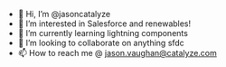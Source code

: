 - 👋 Hi, I’m @jasoncatalyze
- 👀 I’m interested in Salesforce and renewables!
- 🌱 I’m currently learning lightning components
- 💞️ I’m looking to collaborate on anything sfdc
- 📫 How to reach me @ jason.vaughan@catalyze.com

<!---
jasoncatalyze/jasoncatalyze is a ✨ special ✨ repository because its `README.md` (this file) appears on your GitHub profile.
You can click the Preview link to take a look at your changes.
--->
